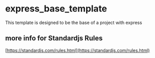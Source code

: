 # express_base_template
This template is designed to be the base of a project with express



## more info for Standardjs Rules

[https://standardjs.com/rules.html](https://standardjs.com/rules.html)
